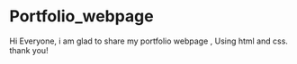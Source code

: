 # Portfolio_webpage
Hi Everyone,
i am glad to share my portfolio webpage , Using html and css.
thank you!
